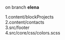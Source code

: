 on branch **elena**

1.content/blockProjects<br/>
2.content/contacts<br/>
3.src/footer<br/>
4.src/core/css/colors.scss

